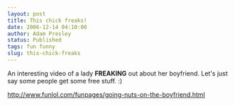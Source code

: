 ```yaml
---
layout: post
title: This chick freaks!
date: 2006-12-14 04:10:00
author: Adam Presley
status: Published
tags: fun funny
slug: this-chick-freaks
---
```


An interesting video of a lady **FREAKING** out about her boyfriend.
Let's just say some people get some free stuff. :)

<http://www.funlol.com/funpages/going-nuts-on-the-boyfriend.html>
